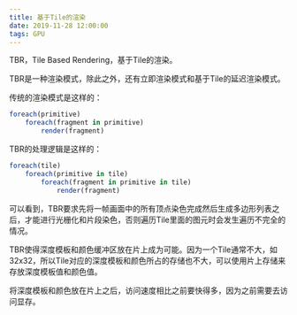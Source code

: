 ```yaml
---
title: 基于Tile的渲染
date: 2019-11-28 12:00:00
tags: GPU
---
```


TBR，Tile Based Rendering，基于Tile的渲染。

TBR是一种渲染模式，除此之外，还有立即渲染模式和基于Tile的延迟渲染模式。

传统的渲染模式是这样的：
```js
foreach(primitive)
    foreach(fragment in primitive)
        render(fragment)
```

TBR的处理逻辑是这样的：

```js
foreach(tile)
    foreach(primitive in tile)
        foreach(fragment in primitive in tile)
            render(fragment)
```

可以看到，TBR要求先将一帧画面中的所有顶点染色完成然后生成多边形列表之后，才能进行光栅化和片段染色，否则遍历Tile里面的图元时会发生遍历不完全的情况。

TBR使得深度模板和颜色缓冲区放在片上成为可能。因为一个Tile通常不大，如32x32，所以Tile对应的深度模板和颜色所占的存储也不大，可以使用片上存储来存放深度模板值和颜色值。

将深度模板和颜色放在片上之后，访问速度相比之前要快得多，因为之前需要去访问显存。
